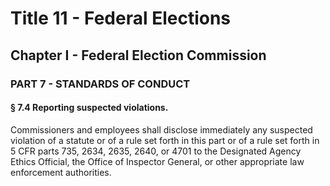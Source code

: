 
# Title 11 - Federal Elections
## Chapter I - Federal Election Commission
### PART 7 - STANDARDS OF CONDUCT
#### § 7.4 Reporting suspected violations.

Commissioners and employees shall disclose immediately any suspected violation of a statute or of a rule set forth in this part or of a rule set forth in 5 CFR parts 735, 2634, 2635, 2640, or 4701 to the Designated Agency Ethics Official, the Office of Inspector General, or other appropriate law enforcement authorities.
